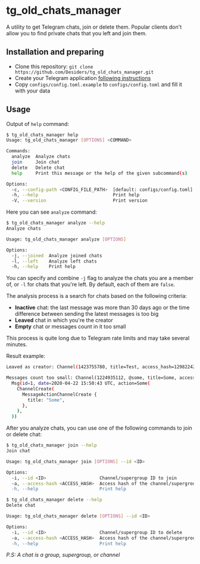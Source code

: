# tg_old_chats_manager
A utility to get Telegram chats, join or delete them. Popular clients don't allow you to find private chats that you left and join them.

## Installation and preparing
- Clone this repository: `git clone https://github.com/Desiders/tg_old_chats_manager.git`
- Create your Telegram application [following instructions](https://core.telegram.org/api/obtaining_api_id)
- Copy `configs/config.toml.example` to `configs/config.toml` and fill it with your data

## Usage
Output of `help` command:
```bash
$ tg_old_chats_manager help
Usage: tg_old_chats_manager [OPTIONS] <COMMAND>

Commands:
  analyze  Analyze chats
  join     Join chat
  delete   Delete chat
  help     Print this message or the help of the given subcommand(s)

Options:
  -c, --config-path <CONFIG_FILE_PATH>  [default: configs/config.toml]
  -h, --help                            Print help
  -V, --version                         Print version
```

Here you can see `analyze` command:
```bash
$ tg_old_chats_manager analyze --help
Analyze chats

Usage: tg_old_chats_manager analyze [OPTIONS]

Options:
  -j, --joined  Analyze joined chats
  -l, --left    Analyze left chats
  -h, --help    Print help
```
You can specify and combine `-j` flag to analyze the chats you are a member of, or `-l` for chats that you're left.
By default, each of them are `false`.

The analysis process is a search for chats based on the following criteria:
* **Inactive** chat: the last message was more than 30 days ago or the time difference between sending the latest messages is too big
* **Leaved** chat in which you're the creator
* **Empty** chat or messages count in it too small

This process is quite long due to Telegram rate limits and may take several minutes.

Result example:
```bash
Leaved as creator: Channel(1423755780, title=Test, access_hash=1298224268170040224) (https://t.me/+1wf_5EfnX26mODgy)

Messages count too small: Channel(1224935112, @some, title=Some, access_hash=-479479826121742476)
  Msg(id=1, date=2020-04-22 15:50:43 UTC, action=Some(
    ChannelCreate(
      MessageActionChannelCreate {
        title: "Some",
      },
    ),
  ))
```

After you analyze chats, you can use one of the following commands to join or delete chat:
```bash
$ tg_old_chats_manager join --help
Join chat

Usage: tg_old_chats_manager join [OPTIONS] --id <ID>

Options:
  -i, --id <ID>                    Channel/supergroup ID to join
  -a, --access-hash <ACCESS_HASH>  Access hash of the channel/supergroup. It's required for most cases
  -h, --help                       Print help
```
```bash
$ tg_old_chats_manager delete --help
Delete chat

Usage: tg_old_chats_manager delete [OPTIONS] --id <ID>

Options:
  -i, --id <ID>                    Channel/supergroup ID to delete
  -a, --access-hash <ACCESS_HASH>  Access hash of the channel/supergroup. It's required for most cases
  -h, --help                       Print help
```

_P.S: A chat is a group, supergroup, or channel_
